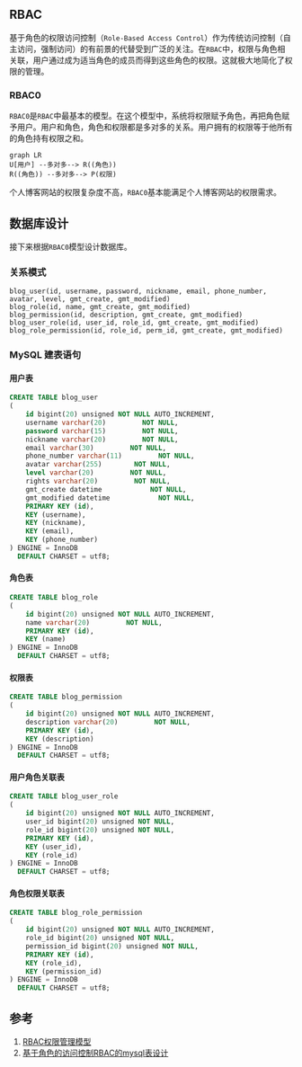 ## RBAC
基于角色的权限访问控制（`Role-Based Access Control`）作为传统访问控制（自主访问，强制访问）的有前景的代替受到广泛的关注。在`RBAC`中，权限与角色相关联，用户通过成为适当角色的成员而得到这些角色的权限。这就极大地简化了权限的管理。

### RBAC0
`RBAC0`是`RBAC`中最基本的模型。在这个模型中，系统将权限赋予角色，再把角色赋予用户。用户和角色，角色和权限都是多对多的关系。用户拥有的权限等于他所有的角色持有权限之和。
```mermaid
graph LR
U[用户] --多对多--> R((角色)) 
R((角色)) --多对多--> P(权限)
```
个人博客网站的权限复杂度不高，`RBAC0`基本能满足个人博客网站的权限需求。
## 数据库设计
接下来根据`RBAC0`模型设计数据库。
### 关系模式
```
blog_user(id, username, password, nickname, email, phone_number, avatar, level, gmt_create, gmt_modified)
blog_role(id, name, gmt_create, gmt_modified)
blog_permission(id, description, gmt_create, gmt_modified)
blog_user_role(id, user_id, role_id, gmt_create, gmt_modified)
blog_role_permission(id, role_id, perm_id, gmt_create, gmt_modified)
```
### MySQL 建表语句
#### 用户表 
```sql
CREATE TABLE blog_user  
(  
    id bigint(20) unsigned NOT NULL AUTO_INCREMENT,  
    username varchar(20)         NOT NULL,  
    password varchar(15)         NOT NULL,  
    nickname varchar(20)         NOT NULL,  
    email varchar(30)         NOT NULL,  
    phone_number varchar(11)         NOT NULL,  
    avatar varchar(255)        NOT NULL,  
    level varchar(20)         NOT NULL,  
    rights varchar(20)         NOT NULL,  
    gmt_create datetime            NOT NULL,  
    gmt_modified datetime            NOT NULL,  
    PRIMARY KEY (id),  
    KEY (username),  
    KEY (nickname),  
    KEY (email),  
    KEY (phone_number)  
) ENGINE = InnoDB  
  DEFAULT CHARSET = utf8;
```
#### 角色表  
```sql
CREATE TABLE blog_role  
(  
    id bigint(20) unsigned NOT NULL AUTO_INCREMENT,  
    name varchar(20)         NOT NULL,  
    PRIMARY KEY (id),  
    KEY (name)  
) ENGINE = InnoDB  
  DEFAULT CHARSET = utf8;
```
#### 权限表  
```sql
CREATE TABLE blog_permission  
(  
    id bigint(20) unsigned NOT NULL AUTO_INCREMENT,  
    description varchar(20)         NOT NULL,  
    PRIMARY KEY (id),  
    KEY (description)  
) ENGINE = InnoDB  
  DEFAULT CHARSET = utf8;  
```
  
#### 用户角色关联表  
```sql
CREATE TABLE blog_user_role  
(  
    id bigint(20) unsigned NOT NULL AUTO_INCREMENT,  
    user_id bigint(20) unsigned NOT NULL,  
    role_id bigint(20) unsigned NOT NULL,  
    PRIMARY KEY (id),  
    KEY (user_id),  
    KEY (role_id)  
) ENGINE = InnoDB  
  DEFAULT CHARSET = utf8;  
```
#### 角色权限关联表  
```sql
CREATE TABLE blog_role_permission  
(  
    id bigint(20) unsigned NOT NULL AUTO_INCREMENT,  
    role_id bigint(20) unsigned NOT NULL,  
    permission_id bigint(20) unsigned NOT NULL,  
    PRIMARY KEY (id),  
    KEY (role_id),  
    KEY (permission_id)  
) ENGINE = InnoDB  
  DEFAULT CHARSET = utf8;
```
## 参考
1. [RBAC权限管理模型](https://www.xiaoman.cn/detail/150)
2. [基于角色的访问控制RBAC的mysql表设计](https://blog.csdn.net/xiaoxiaodongxie/article/details/52400488)
<!--stackedit_data:
eyJoaXN0b3J5IjpbLTUyNTU2NDcwOSw0MjE0ODk0MzUsNzY5Nj
Y4MjMwLDk2NTk2MDg0MSwtNDI0MTI0MjEzLC0xMzA2NjI2NTU2
LC0zMTg1MDc3OSw4ODIxMjQ5NjYsMjEyMTAyNzksLTIyODE1Nj
k4MSwtMTUzNjAzNjQ5NSwyMTY3MzI1NTQsMTIyNDk5MDM0Nl19

-->
